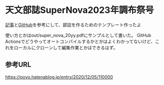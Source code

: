 # 天文部誌SuperNova2023年調布祭号
[記事](https://zenn.dev/being/articles/how-to-use-my-latex)と[GitHub](https://github.com/being24/latex-template-ja)を参考にして、部誌を作るためのテンプレート作ったよ

使い方とかはout/super_nova_20yy.pdfにサンプルとして書いた。
GitHub Actionsでどうやってオートコンパイルするかとかはよくわかってないけど、これをローカルにクローンして編集作業とかはできるはず。



## 参考URL

<https://poyo.hatenablog.jp/entry/2020/12/05/110000>

